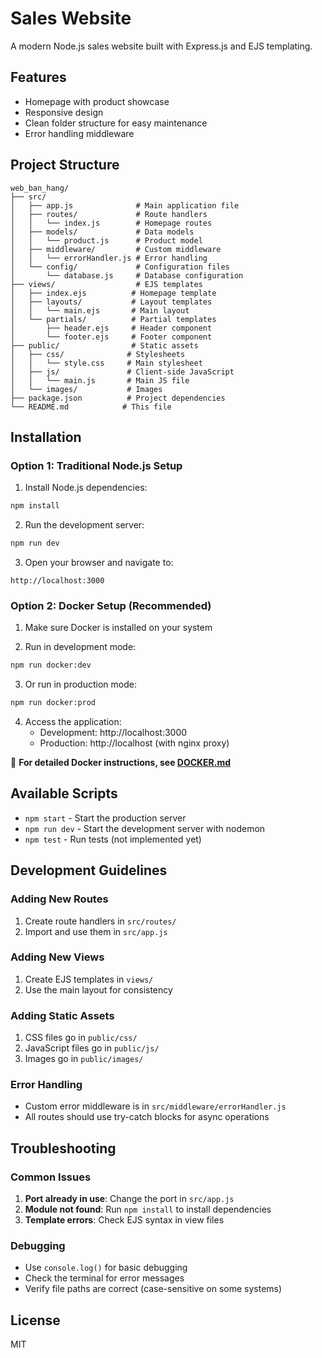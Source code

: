 # Sales Website

A modern Node.js sales website built with Express.js and EJS templating.

## Features
- Homepage with product showcase
- Responsive design
- Clean folder structure for easy maintenance
- Error handling middleware

## Project Structure
```
web_ban_hang/
├── src/
│   ├── app.js              # Main application file
│   ├── routes/             # Route handlers
│   │   └── index.js        # Homepage routes
│   ├── models/             # Data models
│   │   └── product.js      # Product model
│   ├── middleware/         # Custom middleware
│   │   └── errorHandler.js # Error handling
│   └── config/             # Configuration files
│       └── database.js     # Database configuration
├── views/                  # EJS templates
│   ├── index.ejs          # Homepage template
│   ├── layouts/           # Layout templates
│   │   └── main.ejs       # Main layout
│   └── partials/          # Partial templates
│       ├── header.ejs     # Header component
│       └── footer.ejs     # Footer component
├── public/                # Static assets
│   ├── css/              # Stylesheets
│   │   └── style.css     # Main stylesheet
│   ├── js/               # Client-side JavaScript
│   │   └── main.js       # Main JS file
│   └── images/           # Images
├── package.json          # Project dependencies
└── README.md            # This file
```

## Installation

### Option 1: Traditional Node.js Setup
1. Install Node.js dependencies:
```bash
npm install
```

2. Run the development server:
```bash
npm run dev
```

3. Open your browser and navigate to:
```
http://localhost:3000
```

### Option 2: Docker Setup (Recommended)
1. Make sure Docker is installed on your system

2. Run in development mode:
```bash
npm run docker:dev
```

3. Or run in production mode:
```bash
npm run docker:prod
```

4. Access the application:
   - Development: http://localhost:3000
   - Production: http://localhost (with nginx proxy)

📖 **For detailed Docker instructions, see [DOCKER.md](DOCKER.md)**

## Available Scripts

- `npm start` - Start the production server
- `npm run dev` - Start the development server with nodemon
- `npm test` - Run tests (not implemented yet)

## Development Guidelines

### Adding New Routes
1. Create route handlers in `src/routes/`
2. Import and use them in `src/app.js`

### Adding New Views
1. Create EJS templates in `views/`
2. Use the main layout for consistency

### Adding Static Assets
1. CSS files go in `public/css/`
2. JavaScript files go in `public/js/`
3. Images go in `public/images/`

### Error Handling
- Custom error middleware is in `src/middleware/errorHandler.js`
- All routes should use try-catch blocks for async operations

## Troubleshooting

### Common Issues
1. **Port already in use**: Change the port in `src/app.js`
2. **Module not found**: Run `npm install` to install dependencies
3. **Template errors**: Check EJS syntax in view files

### Debugging
- Use `console.log()` for basic debugging
- Check the terminal for error messages
- Verify file paths are correct (case-sensitive on some systems)

## License
MIT
